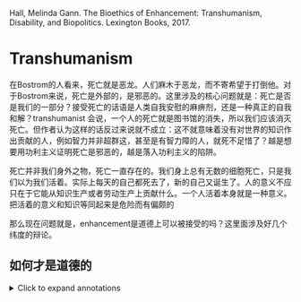 Hall, Melinda Gann. The Bioethics of Enhancement: Transhumanism, Disability, and Biopolitics. Lexington Books, 2017.

# Transhumanism

在Bostrom的人看来，死亡就是恶龙。人们麻木于恶龙，而不寄希望于打倒他。对于Bostrom来说，死亡是外部的，是邪恶的。这里涉及的核心问题就是：死亡是否是我们的一部分？接受死亡的话语是人类自我安慰的麻痹剂，还是一种真正的自我和解？transhumanist 会说，一个人的死亡就是图书馆的消失，所以我们应该消灭死亡。但作者认为这样的话反过来说就不成立：这不就意味着没有对世界的知识作出贡献的人，例如智力并非超群这，甚至是有智力障的人，就死不足惜了？越是想要用功利主义证明死亡是邪恶的，越是落入功利主义的陷阱。

死亡并非我们身外之物，死亡一直存在的。我们身上总有无数的细胞死亡，只是我们以为我们活着。实际上每天的自己都死去了，新的自己又诞生了。人的意义不应只在于它能从知识生产或者劳动生产上贡献什么。一个人活着本身就是一种意义。把活着的意义和知识等同起来是危险而有偏颇的

那么现在问题就是，enhancement是道德上可以被接受的吗？这里面涉及好几个纬度的辩论。

## 如何才是道德的




<details>
    <summary>Click to expand annotations</summary>

## Annotations  

(1/9/2024, 11:17:13 PM)

“The hero of Bostrom’s story is the one who finally hatches a plan to slay the dragon, which represents death, and succeeds. Bostrom advocates in the parable for the moral necessity of developing anti-aging technology” ([Hall, 2017, p. 1](zotero://select/library/items/8EKADAQX)) ([pdf](zotero://open-pdf/library/items/RQGII3WY?page=24&annotation=NY47AYJT)) 在Bostrom的人看来，死亡就是恶龙。人们麻木与恶龙，而不寄希望于打倒他。

~~“For Bostrom, death is not something fundamental to life or embodiment, but rather a threat which is utterly excessive and unjust.” ([Hall, 2017, p. 2](zotero://select/library/items/8EKADAQX)) ([pdf](zotero://open-pdf/library/items/RQGII3WY?page=25&annotation=GM2KI9X9)) 对于Bostrom来说，死亡是外部的，是邪恶的。这里涉及的核心问题就是：死亡是否是我们的一部分？接受死亡的话语是人类自我安慰的麻痹剂，还是一种真正的自我和解？~~

~~“From these perspectives, it appears that death is not a fixed part of life—life and death are detachable, and death is a foreign threat to life. Further, it seems, we can measure the value of human life by way of knowledge—individual human beings are valuable because they contribute knowledge to a global library.” ([Hall, 2017, p. 2](zotero://select/library/items/8EKADAQX)) ([pdf](zotero://open-pdf/library/items/RQGII3WY?page=25&annotation=2WC8VG72)) 如果把一个人的死亡比做图书馆的消失，那是不是可以说，没有对世界的知识作出贡献的人，就死不足惜呢？越是想要用功利主义证明死亡是邪恶的，越是落入功利主义的陷阱。~~

~~“Yet, death seems immanent to life—cell death occurs regularly in our bodies, and indeed we die even as we live” ([Hall, 2017, p. 2](zotero://select/library/items/8EKADAQX)) ([pdf](zotero://open-pdf/library/items/RQGII3WY?page=25&annotation=HSBIH9JB)) 然而死亡说一直存在的。我们身上总有无数的细胞死亡，只是我们以为我们活着。实际上每天的自己都死去了，新的自己又诞生了。~~

~~“the view that knowledge production is the reason human lives are valuable, or even the primary reason human lives are valuable, is at best a partial and misleading picture and, at worst, dangerous and deadly for those excluded. If one concedes that knowledge is what makes life valuable, this implies that persons whose knowledge is discounted or disqualified—people with intellectual disabilities, along with other vulnerable people around the globe—do not have lives worth living. Contesting this caricature of human life is part of the project of this book” ([Hall, 2017, p. 2](zotero://select/library/items/8EKADAQX)) ([pdf](zotero://open-pdf/library/items/RQGII3WY?page=25&annotation=I6B6IMUQ)) 人的意义不应只在于它能从知识生产或者劳动生产上贡献什么。一个人活着本身就是一种意义。把活着的意义和知识等同起来是危险而有偏颇的~~

~~“One cannot assume that enhancement is morally acceptable without, in effect, refusing to enter the debate before it begins” ([Hall, 2017, p. 3](zotero://select/library/items/8EKADAQX)) ([pdf](zotero://open-pdf/library/items/RQGII3WY?page=26&annotation=TCNU67HN))~~

“how can enhancement be morally evaluated?” ([Hall, 2017, p. 3](zotero://select/library/items/8EKADAQX)) ([pdf](zotero://open-pdf/library/items/RQGII3WY?page=26&annotation=6JBJI3DZ))

“Some philosophers use these two distinctions, between the authentic and the unauthentic and between therapy and enhancement, to maintain that only authentic or therapeutic enhancements are morally acceptable, thereby taking much of what proponents of enhancement mean when they use the word “enhancement” off the table. Others, like Harris, forego these distinctions to argue that all enhancements—globally—are not only morally acceptable but also morally obligatory” ([Hall, 2017, p. 3](zotero://select/library/items/8EKADAQX)) ([pdf](zotero://open-pdf/library/items/RQGII3WY?page=26&annotation=FVBJ4LTT)) 如果只有是否authentic，是否是therapeutic来衡量是站不住脚的，

“The moral motive for using technology to intervene in the natural lottery of life is for the sake of the goods that this will bring about . . . equality of opportunity may sometimes be one of these goods . . . saving lives or what is the same thing, postponing death, removing or preventing disability or disease or enhancing human functioning are the more obvious and usually the more pressing reasons. (2011, 147) This passage conflates “removing or preventing disability or disease” and “enhancing human functioning.” In practice, the distinction between positive and negative eugenics is just as misleading as other common divides. The commonplace view that disability is to be avoided, and to enhance means much the same thing as avoiding disability, means that a disability analysis of enhancement issues is necessary” ([Hall, 2017, p. 4](zotero://select/library/items/8EKADAQX)) ([pdf](zotero://open-pdf/library/items/RQGII3WY?page=27&annotation=X69K7CTT)) 把提高和优生等同，等于把disability直接等同于需要被消灭的东西

“If we focus on enhancement’s goals, rather than slippery distinctions, we can critically assess enhancement and avoid begging the moral question of enhancement (i.e. assuming that enhancement is good, full stop). The burden in the debate is thus shifted back to proponents of enhancement, who—as we shall discover—weave fantasies of health, ability, and the good life that are troublesome and exclusionary” ([Hall, 2017, p. 4](zotero://select/library/items/8EKADAQX)) ([pdf](zotero://open-pdf/library/items/RQGII3WY?page=27&annotation=NB7AL522)) 我们也需要从动机上去观察这种叙事——到底是谁在铸造关于健康、能力和更好的生活的神话

“it is worth noting that some more moderate philosophers play it too safe with regard to enhancement. They make proposals with which no one would disagree, such as being sure any proposed enhancement is accessible and effective and that harm to individuals is to be avoided at all costs. These qualifications do not get us any clearer on the special issues presented by the ethical question of enhancement—indeed, they sound like prescriptions for action for any public policy development, and they are subject to the same roadblocks” ([Hall, 2017, p. 5](zotero://select/library/items/8EKADAQX)) ([pdf](zotero://open-pdf/library/items/RQGII3WY?page=28&annotation=IFQTAH5G)) 只是说这些设施是免费的，fully accessible的，并不会变成一个免死金牌。它只是逃避了关于enhancement很本质的问题，而且是一个过于理想化的想象。

“Bioethicists discuss everything from the body-contouring effects of liposuction to scientific research aimed at discovering ways to counteract the aging process in cells. But, emerging technologies, including genetic screening and editing procedures such as CRISPR, capture center stage.2 Nootropic drugs (cognitive enhancers like modafinil), also receive high levels of attention (Battleday and Brem 2015). So, what is uniquely at stake in contemporary discussions is the acceptability of heritable medical interventions, with special attention to the mind” ([Hall, 2017, p. 5](zotero://select/library/items/8EKADAQX)) ([pdf](zotero://open-pdf/library/items/RQGII3WY?page=28&annotation=BRZETM9R)) 现代医学的很多技术都是用来对抗细胞和身体的老化和dysfunction的，但是最核心的辩论是在那些可以被遗传的改造上，例如CRISPR技术。

“those who are pro-enhancement. This group is typically referred to as “bio-libertarian” and overlaps significantly with thinkers who consider themselves transhumanists, or at least fellow travelers. Bio-conservatives and bio-libertarians are treated, by those both inside and outside of the debate, as if they were in deep disagreement” ([Hall, 2017, p. 5](zotero://select/library/items/8EKADAQX)) ([pdf](zotero://open-pdf/library/items/RQGII3WY?page=28&annotation=6LRV6JNC))

“Ramsey worried that we sought to produce a man-God hybrid by genetic means who would destroy “the sanctity of the individual” (146).” ([Hall, 2017, p. 6](zotero://select/library/items/8EKADAQX)) ([pdf](zotero://open-pdf/library/items/RQGII3WY?page=29&annotation=QB8YYNDZ)) 保守派的重要思想来源于一些神学的部分——我们是否会造出一个新的神出来

“thinkers like Jürgen Habermas and Michael Sandel enjoin us to protect the boundaries of human nature, along with human dignity, from interference and temptation. Tied to this are Sandel’s appeals, which echo Kass’s work, to human wisdom and appropriate humility. Resonating among bio-conservatives is a commonplace claim originally made by Ramsey: “Men ought not to play God before they learn to be men, and after they have learned to be men they will not play God” (1970, 137” ([Hall, 2017, p. 6](zotero://select/library/items/8EKADAQX)) ([pdf](zotero://open-pdf/library/items/RQGII3WY?page=29&annotation=MAYJ8FGR))

“The “playing God” objection is curious because it assumes that technology can give us such total control that we might as well call ourselves God. This is chimerical. But, more curious still is the fact that transhumanists also embrace a portrait of technology that implies God-like control, a move which mystifies and elevates technology (Bostrom 2003)” ([Hall, 2017, p. 6](zotero://select/library/items/8EKADAQX)) ([pdf](zotero://open-pdf/library/items/RQGII3WY?page=29&annotation=T7AHYZXZ)) 保守派和激进派都同意这种“科技造神”的想象

“Outsized belief in the power of technology over human life, as if it were a foreign invader, is shared by proponents and opponents of enhancement technologies alike” ([Hall, 2017, p. 6](zotero://select/library/items/8EKADAQX)) ([pdf](zotero://open-pdf/library/items/RQGII3WY?page=29&annotation=SFPVWAB6))

“Beyond the mystification and elevation of technology to a God-like role, otherwise-opposed bioethicists agree on the importance of authenticity, the uniqueness of human beings, and the importance of equal opportunity. This overlap is significant.3” ([Hall, 2017, p. 6](zotero://select/library/items/8EKADAQX)) ([pdf](zotero://open-pdf/library/items/RQGII3WY?page=29&annotation=2GVBGL9V)) 实际上保守派和激进派都会强调平等和人类的独特性，但是他们一个是靠拒绝改造实现，一个是靠人人都改造来实现。

“First, authenticity;” ([Hall, 2017, p. 6](zotero://select/library/items/8EKADAQX)) ([pdf](zotero://open-pdf/library/items/RQGII3WY?page=29&annotation=R4TJYRCG))

“Thinking back to Bostrom’s parable, consider that he poses death as an obstacle to loving human relationships. Death is an interruption which dissolves communities—so enhancement strategies which subvert death can enhance human communities and our authentic selves in turn” ([Hall, 2017, p. 7](zotero://select/library/items/8EKADAQX)) ([pdf](zotero://open-pdf/library/items/RQGII3WY?page=30&annotation=TX7MNBEW))

“Second, both sides of the debate claim that the human being is uniquely placed among the things in the natural world.” ([Hall, 2017, p. 7](zotero://select/library/items/8EKADAQX)) ([pdf](zotero://open-pdf/library/items/RQGII3WY?page=30&annotation=YMZQQ5LG))

“Yet Bostrom and transhumanist Anders Sandberg argue that paying attention to human wisdom (as the bio-conservative desires) requires taking enhancement seriously because humans are uniquely situated to draw lessons from history and evolution (Bostrom 2004; Bostrom and Sandberg 2011).” ([Hall, 2017, p. 7](zotero://select/library/items/8EKADAQX)) ([pdf](zotero://open-pdf/library/items/RQGII3WY?page=30&annotation=C8TDA6DG))

“Another touchstone in this debate is equality of opportunity, which is called upon to both justify and object to interventionist medical and technological enhancement strategies.” ([Hall, 2017, p. 7](zotero://select/library/items/8EKADAQX)) ([pdf](zotero://open-pdf/library/items/RQGII3WY?page=30&annotation=8MPK3BNP))

“They claim that the arena of justice is, in effect, a phenomenon of slow “colonization” of circumstances once left to chance (82–84). On this view, intervention is only ethically justified when we have control over (have colonized) circumstances, but that realm grows along with new technologies and scientific understanding. This is a technological imperative. That is, as technology becomes available that can be used to intervene upon the human body, one should use it. Buchanan et al. justify this imperative via the concept of equal opportunity” ([Hall, 2017, p. 7](zotero://select/library/items/8EKADAQX)) ([pdf](zotero://open-pdf/library/items/RQGII3WY?page=30&annotation=RYW4VIGZ))

“Peter Singer invokes equal opportunity to discuss possible negative effects of enhancement, specifically genetic interventions. He claims that genetic intervention would work against equal opportunity unless it is regulated (2011). This is because of its potential, in a global marketplace, to be used only by already-advantaged persons with ready access to wealth” ([Hall, 2017, p. 8](zotero://select/library/items/8EKADAQX)) ([pdf](zotero://open-pdf/library/items/RQGII3WY?page=31&annotation=AD7VKN84)) 一开始有钱的人自然是更容易获得这些access，就像万神殿里最开始能获得上传的都是富家子弟。

“some have argued that cloning is an affront to human dignity, because it inhibits a kind of right to be an individual. But, arguments of this kind elevate the importance of replicated DNA material to the level of identity.” ([Hall, 2017, p. 8](zotero://select/library/items/8EKADAQX)) ([pdf](zotero://open-pdf/library/items/RQGII3WY?page=31&annotation=F3CUXTDL)) DNA不等同于一个人的identity，但这个事情在Caspian 和Stephen的关系中就很有意思。Caspian虽然是Stephen的克隆，但是他的人生却和Stephen大相径庭。

“argue that cloning is a technological innovation of key importance for future change engages the body as a site of political problemsolving” ([Hall, 2017, p. 8](zotero://select/library/items/8EKADAQX)) ([pdf](zotero://open-pdf/library/items/RQGII3WY?page=31&annotation=UN3V94CK)) 把所有问题的希望寄托在克隆身上，似乎也是把身体看作一个可以轻松解决政治问题解决的场域。

“advocates of the use of cloning technology strictly separate reproduction via cloning from typical reproduction, which also signals a kind of misunderstanding—reproduction, as Derrida contends, is always a matter of repetition, and cloning will always involve novel elements (146–148).” ([Hall, 2017, p. 8](zotero://select/library/items/8EKADAQX)) ([pdf](zotero://open-pdf/library/items/RQGII3WY?page=31&annotation=HNPKZRBX)) 生育包含复制，而克隆也往往包含新生。

([Hall, 2017, p. 9](zotero://select/library/items/8EKADAQX)) 在克隆的讨论中基因决定论是兵家必争之地，也是很多对于克隆的反对者会提出的质疑。主要的分论点是以下几点：  
1\. 基因改造会限制人类的自由  
2\. 孩子不再是礼物而是产品  
3\. 才能和天赋不再是他本人应得的  
4\. 克隆人的独特性是被侵犯的  
然而上面的每一条都是对基因作用的夸大。

“This is because making public policy recommendations that would dedicate a vast sum of funds to create genetic enhancement technologies and make them available to the public at least approaches what Mianna Lotz refers to as “geneticism”—the privileging of genetic causes over other factors—if not a stronger variety of genetic determinism” ([Hall, 2017, p. 9](zotero://select/library/items/8EKADAQX)) ([pdf](zotero://open-pdf/library/items/RQGII3WY?page=32&annotation=8L8XQP2M)) 向政府提议把经费花在基因技术上，不管是多mild的建议，也是一种对基因决定论的支持。毕竟有这钱，为啥不花在基础建设上面？

“Genetic determinism has two inflections. The first reads as follows: if a trait is identified as genetically or biologically determined, it is unchangeable (or opportunities to alleviate it are significantly limited), and responsibility for the issue falls to the individual rather than political or social institutions (Haslam 2011, 819; Lewontin 1992, 23, 36–37; Nelkin and Lindee 1995, 16, 18, 93). Consider the case of allergies or genetic predispositions to certain sensitivities that would rule out a person working in certain environments. Rather than ensuring safe working conditions in a workplace, the employer has recourse to require a person to disclose any sensitivities and then can declare the worker not fit for the workplace (as opposed to the workplace being unfit for workers) (Nelkin and Lindee 1995, 161).” ([Hall, 2017, p. 9](zotero://select/library/items/8EKADAQX)) ([pdf](zotero://open-pdf/library/items/RQGII3WY?page=32&annotation=3RKHRZYB)) 基因决定论会首先认为基因是固化的，并在这个基础上认为个人的特质无法符合社会工厂的规范也是个人的原因，而非工作环境应该提供的合理便利。

“The second inflection suggests that if a trait is genetically determined it is changeable, but only through technology or genetic interventions (Nelkin and Lindee 1995, 101). In a genetic reduction, a genetic problem requires a genetic or technological—rather than a social or political—solution.” ([Hall, 2017, p. 9](zotero://select/library/items/8EKADAQX)) ([pdf](zotero://open-pdf/library/items/RQGII3WY?page=32&annotation=GTD5NDY4)) 基因决定论如果认为基因可以被后天改变，那么改变的手段也往往不是社会或者人为的认知，而是得通过科技手段。

“Transhumanists who work in the genetic mode render the body, taken as a bundle of genes, the primary site of human (and therefore, social and political) improvement while at the same time taking for granted that technological interventions on the body, especially genetic interventions, have the power to “enhance” (as Singer does, above). This disregards political and social responsibility for quality of life.” ([Hall, 2017, p. 10](zotero://select/library/items/8EKADAQX)) ([pdf](zotero://open-pdf/library/items/RQGII3WY?page=33&annotation=2XNEFXD5)) 过分依赖于科技来enhance人类，忽略了政治和社会对于提高人类生活质量的责任。  
毕竟科技的口号永远是： make the world a better place. 科技的这种中立属性以及它立竿见影的便利程度，可以让人忘却它背后的成本和代价。它干净的外壳和机械的构成背后的权力结构和劳工关系是可以被忽略的。

“diametrically opposed positions in bioethical debates over enhancement actually share fundamental presuppositions.” ([Hall, 2017, p. 10](zotero://select/library/items/8EKADAQX)) ([pdf](zotero://open-pdf/library/items/RQGII3WY?page=33&annotation=AMMZZPGH)) 保守派和激进派虽然看上去水火不容，但是实际上他们共享很多本质的前提，例如基因决定论、例如科技造神论等。大家忙于争吵这些前提下的延伸，却没有人质疑这些大前提是否是伪命题。

“Take the pressure to be tall and deliberation regarding the use and distribution of the human growth hormone to the end of tallness (see Daniel Brock and Eric Juengst in Parens 1998; Buchanan et al. 2000, 115–119). The example is usually posed as a problem among young boys. Use of this example to discuss possible enhancements obfuscates and trivializes the bodily stigma and pressure to conform felt by those whose bodies have been raced, sexed, and disabled.” ([Hall, 2017, p. 10](zotero://select/library/items/8EKADAQX)) ([pdf](zotero://open-pdf/library/items/RQGII3WY?page=33&annotation=NTMMJ4WN)) 不能简单地把身高和残障的问题做一个类比，因为这是在把残障和种族的体验trivialized成身高这样的面子问题。残障人和种族是在面对很现实的生存问题和系统性经济压迫。

“the motive to enhance is often characterized by many male bioethicists as an issue of competition, which is already obvious from worries over fair play” ([Hall, 2017, p. 10](zotero://select/library/items/8EKADAQX)) ([pdf](zotero://open-pdf/library/items/RQGII3WY?page=33&annotation=S94NXN6Y)) enhancement的问题也不仅仅是关于竞争的问题。

“What future do transhumanists hope to bring about through enhancement technologies?” ([Hall, 2017, p. 10](zotero://select/library/items/8EKADAQX)) ([pdf](zotero://open-pdf/library/items/RQGII3WY?page=33&annotation=PDGCUBLI))

“Instead of turning away from technology or indulging in “technophobia,” (the mistake of bio-luddites) transhumanists believe that new technologies in the fields of genetics, robotics, information, and nanotechnology—should be welcomed as potentially improving human life, although they are risky (ibid., see also Garreau 2005, 115; Rubin 2008, 137).” ([Hall, 2017, p. 11](zotero://select/library/items/8EKADAQX)) ([pdf](zotero://open-pdf/library/items/RQGII3WY?page=34&annotation=2JBDJT98)) 这是transhumanist的理念——拥抱技术作为一种可以重新定义和设计人类的工具。

“Transhumanist promote the investment of time and research into technology to improve cognition, anti-aging techniques, reproductive technology, and life suspension techniques such as cryogenics—all of which are cited by the Declaration—in order to understand both their risks and possibilities. Ultimately, what individuals stand to gain, according to transhumanists, is the “use of technology to extend their mental and physical (including reproductive) capacities and to improve their control over their own lives” (Bostrom 2005b, Appendix). In sum, the Declaration claims that transhumanists “seek personal growth beyond our current biological limitations”” ([Hall, 2017, p. 11](zotero://select/library/items/8EKADAQX)) ([pdf](zotero://open-pdf/library/items/RQGII3WY?page=34&annotation=E8E6SJXV)) Transhumanist的定义——他们都做些什么。

“Bostrom argues that science should be used to “achieve mastery over nature in order to improve the living conditions of human beings” (ibid., see also Rubin 2008, 137). In short, “rational humanism” is where transhumanism locates its heritage, adding only that the human is among those objects of nature to be conquered” ([Hall, 2017, p. 11](zotero://select/library/items/8EKADAQX)) ([pdf](zotero://open-pdf/library/items/RQGII3WY?page=34&annotation=PQRBPQIS)) Bostrom是transhumanism的代表人物，他有一种要征服自然的态度。

“the reshaping of the human being would be directed toward improvement in terms of capabilities,” ([Hall, 2017, p. 11](zotero://select/library/items/8EKADAQX)) ([pdf](zotero://open-pdf/library/items/RQGII3WY?page=34&annotation=Q7NQ6QFF)) transhumanism会着眼于最大化“可能性”和“能力范围”。capability不只是ability，还是capable，也就是你有资格可以做这个事情。

“Transhumanism’s hoped-for, reshaped human being is often referred to as the posthuman.” ([Hall, 2017, p. 11](zotero://select/library/items/8EKADAQX)) ([pdf](zotero://open-pdf/library/items/RQGII3WY?page=34&annotation=W9BG2TVQ)) 原来transhumanism的终极对象就是posthuman！我醉了！突然觉得后人类很有问题啊怎么那么多艺术家在搞后人类捏！美其名曰去人类中心主义，但transhumanism难道不是最人类中心的事情吗？

“Posthumans could be completely synthetic artificial intelligences, or they could be enhanced uploads . . . or they could be the result of making many smaller but cumulatively profound augmentations to a biological human” ([Hall, 2017, p. 11](zotero://select/library/items/8EKADAQX)) ([pdf](zotero://open-pdf/library/items/RQGII3WY?page=34&annotation=9DJ3W8S6)) 天呐，所以万神殿处理的其实就是后人类的事情。所有的UI都是后人类，AI也可以是后人类，CI也是后人类。

“To be posthuman, according to transhumanists, is to inhabit a state generally considered not only a departure from what are commonly considered human qualities but also radically better than, or transcendent of, humanity as we know it” ([Hall, 2017, p. 11](zotero://select/library/items/8EKADAQX)) ([pdf](zotero://open-pdf/library/items/RQGII3WY?page=34&annotation=6UF74LZG)) 成为后人类，基本上可以说是摒弃人类的身体。

“One may thus argue, along with Donna Haraway, that we are already posthuman. But, here I am concerned with investigating the transhumanist promotion of a specific, hoped-for, future posthuman, believed by transhumanists to be so increased in capacities that it would be difficult to assign the word “human” to this being.” ([Hall, 2017, p. 12](zotero://select/library/items/8EKADAQX)) ([pdf](zotero://open-pdf/library/items/RQGII3WY?page=35&annotation=I5JC9Y6L)) 并不是后人类就是绝对的需要地址的，而是一种统一化的想象是贫瘠而危险的。

“There are a variety of senses of posthumanism. Transhumanism’s sense of the posthuman is not the only contemporary meaning of the term, and distinguishing among various meanings of posthumanism will help illuminate transhumanism’s usage.” ([Hall, 2017, p. 12](zotero://select/library/items/8EKADAQX)) ([pdf](zotero://open-pdf/library/items/RQGII3WY?page=35&annotation=DJQQUZG7)) 哦，所以其实后人类不等同于transhuman，但是transhuman是后人类的一种。

“Transhumanism’s posthuman is not equivalent, for instance, to the concept of posthuman used in critical animal studies to challenge philosophical investments in or the moral relevance of traditional species boundaries.” ([Hall, 2017, p. 12](zotero://select/library/items/8EKADAQX)) ([pdf](zotero://open-pdf/library/items/RQGII3WY?page=35&annotation=RRBE8F37))

“Wolfe draws this line precisely because he recognizes the humanism that Bostrom identifies as the “roots” of transhumanism, a sense of “posthumanism [that] derives directly from ideals of human perfectibility, rationality, and agency” (Wolfe 2009, xiii). Wolfe uses his own posthumanist critique to target these ideals, and to show that the positive “aspirations” of humanism are “undercut by the philosophical and ethical frameworks used to conceptualise them” (xvi). Among these aspirations are better treatment of nonhuman animals and persons with disabilities that the confining “normative subjectivity” of humanism prevents (xvi–xvii). Wolfe compares posthumanism to transhumanism in this way: “posthumanism in my sense isn’t posthuman at all—in the sense of being ‘after’ our embodiment has been transcended—but is only posthumanist, in the sense that it opposes the fantasies of disembodiment and autonomy, inherited from humanism itself . . .” (xv). In contrast, Bostrom’s vision of the posthuman is a realization of the fantasies of disembodiment and autonomy and so supports, rather than questions, normative subjectivity.” ([Hall, 2017, p. 12](zotero://select/library/items/8EKADAQX)) ([pdf](zotero://open-pdf/library/items/RQGII3WY?page=35&annotation=X3PC97I4)) 对于Wolfe来说，后人类并不是关于摒弃肉身。他更相信“后人文”主义，也就是摒弃人类中心的视点。这样看来，transhumanism和posthuman其实是大相径庭的。一个是对于人类中文和去具身的高度实现，并且reinforce某种主流话语；另一个则是拥抱不同的生物和种族，拥抱多样性和去中心的叙事。

“the soul is the “prison of the body” (Foucault 1979, 30).” ([Hall, 2017, p. 13](zotero://select/library/items/8EKADAQX)) ([pdf](zotero://open-pdf/library/items/RQGII3WY?page=36&annotation=5WYGTVNU))

“Foucault theorized that evolving concepts of the human structure acceptance and rejection of particular bodies, and contribute to suspect normalization practices. Meanwhile, transhumanist thinking serves to further buttress notions of abnormality that are in turn used to exclude certain bodies from political and social privileges” ([Hall, 2017, p. 13](zotero://select/library/items/8EKADAQX)) ([pdf](zotero://open-pdf/library/items/RQGII3WY?page=36&annotation=VVYB4TJN)) transhumanism与福科背道而驰

“transhumanism is not identical with the ironic cyborg utopia first imagined by Donna Haraway in 1985” ([Hall, 2017, p. 13](zotero://select/library/items/8EKADAQX)) ([pdf](zotero://open-pdf/library/items/RQGII3WY?page=36&annotation=VSH8Z5D6))

“Wolfe identifies Haraway’s legacy as the “cyborg” strand of posthumanism and claims that although transhumanism takes cues from her work, it does not much resemble the spirit of Haraway’s attempted intervention (2009, xiii). Transhumanism looks forward to a time when posthumans arrive, but Haraway’s work argues that distinctions which uphold the figure of the human as autonomous, whole, and rational are already broken down and inapplicable.4” ([Hall, 2017, p. 13](zotero://select/library/items/8EKADAQX)) ([pdf](zotero://open-pdf/library/items/RQGII3WY?page=36&annotation=4W7D5X7G)) donna haraway想象的后人类和transhumanism想象的后人类不一样，trans humanist, imagine post human as a God to come, like Stephen Holstrom, yet Harraway believes that this kind of distinction between Posthuman and human has already been dissolved.

“He lays out the case for posthumanism in the transhumanist sense of having “vastly greater capacities than present human beings have,” and marks nature as a work-in-progress (619). He denies that transhumanism entails technological optimism; he takes risk seriously and knows that technology can be misused. Bostrom has referred to this kind of optimism as the “Panglossian view,” which he uses to refer to the mistaken idea that progress will reliably continue apace as it has in the past (2004” ([Hall, 2017, p. 13](zotero://select/library/items/8EKADAQX)) ([pdf](zotero://open-pdf/library/items/RQGII3WY?page=36&annotation=IQF9T439)) Although Bol Strom believes that post human is going to be much more powerful than us, he does not acknowledge the trans humanism is technological optimism.

“He desires the ability to protect ourselves from disease, shape our bodies freely, and the freedom offered by copying a version of our brain in silicon (621).6” ([Hall, 2017, p. 14](zotero://select/library/items/8EKADAQX)) ([pdf](zotero://open-pdf/library/items/RQGII3WY?page=37&annotation=7DZCUEZP))

“With regard to mood and energy, he cites the widely held view that “we often fail to feel as happy as we like” (ibid.). The fact that we do not always feel the best possible sensations, or feel as happy as we are in our best moments, is a problem for Bostrom on par with existential risk and death. Unfortunately, most of us are not good at recognizing these issues as problems (2005d). Finally, he claims that we have limited willpower to break habits (2009, 622).” ([Hall, 2017, p. 14](zotero://select/library/items/8EKADAQX)) ([pdf](zotero://open-pdf/library/items/RQGII3WY?page=37&annotation=9NHU38G3))

“For him, we can begin to value posthuman existence even from a limited capacity to understand it and on the basis of currently held values (ibid.). This implies that we need not choose the posthuman over human life, but some of our ideals are currently not accessible to us. Therefore, transhumanism, in its pursuit of the posthuman, would allow us to “explore hitherto inaccessible realms of value” (623)” ([Hall, 2017, p. 15](zotero://select/library/items/8EKADAQX)) ([pdf](zotero://open-pdf/library/items/RQGII3WY?page=38&annotation=6JTFAI8Z)) 后人类代表一种未知的mw hc

“in order to engage technological means to explore the posthuman realm, he sets out several objectives for policy that he sees as “basic conditions” for transhumanist goals (ibid.). These include, as a non-negotiable requirement, global security, including the avoidance of existential risk.” ([Hall, 2017, p. 15](zotero://select/library/items/8EKADAQX)) ([pdf](zotero://open-pdf/library/items/RQGII3WY?page=38&annotation=TWMSKMKI))

“he believes it would be “sub-optimal” if wide access to exploration of the posthuman were not possible.” ([Hall, 2017, p. 15](zotero://select/library/items/8EKADAQX)) ([pdf](zotero://open-pdf/library/items/RQGII3WY?page=38&annotation=ICA4YDIM)) 这措辞真是笑死我了sub-optimal!

“For him, limitations to bodily modification based on another person’s disgust “would not normally be a legitimate ground for coercive interference,” and “centrally planned efforts” for making better people are wrong (2009, 624). We should promote democracy the world over in order to aid in responsible decision-making with regard to technology. We cannot rely on “our old habits and beliefs” to make “wise choices” and should further take advantage of the insights of artificial intelligence as it surpasses human intelligence (ibid.). Additionally, transhumanists value the well-being of all sentient life, which deserves our consideration as we pursue posthumanism (a concern that becomes all the more urgent, Bostrom implies, if we are successful). Finally, Bostrom emphasizes that we must save lives, as that is of primary moral value; this includes working against involuntary death and aging. For him, as we learned at the outset of this chapter, antiaging medicine is of primary importance and cryonic suspension should be made available (ibid.)” ([Hall, 2017, p. 15](zotero://select/library/items/8EKADAQX)) ([pdf](zotero://open-pdf/library/items/RQGII3WY?page=38&annotation=AJLAN24B)) 很有趣。Bostrom就像一个满口仁义道德的大反派。虽然他们做的事情无疑会将世界推入一更更加卷的漩涡，但是他仍然会高喊民主自由的口号，倡导不要依赖旧有的习惯。but the old habit he is talking about is probably

“ultimately, Bostrom does not believe that these bad outcomes will come about as a result of the transhumanist pursuit of posthumanity: such dystopian scenarios are speculations. There is no firm ground for believing that the alleged consequences would actually happen. What relevant evidence we have, for instance regarding the treatment of children who have been conceived through the use of in vitro fertilization or embryo screening, suggests that the pessimistic prognosis is alarmist. Parents will in fact love and respect their children even when artificial means and conscious choice play a part in procreation. (2012, 108–109)” ([Hall, 2017, p. 16](zotero://select/library/items/8EKADAQX)) ([pdf](zotero://open-pdf/library/items/RQGII3WY?page=39&annotation=83MZDVZY)) 感觉这个老哥对人性有一种异常的乐观……真的不怪保守派有点alarmist，因为人真的什么都可以赶出来的啊！

“He further claims that it is possible that parents will find it easier to love children who are happy and healthy, and people with disabilities will be better off. For him, good consequences and bad are both possible, but the “potential gains are enormous . . . healthier, wittier, happier people may be able to reach new levels culturally”” ([Hall, 2017, p. 16](zotero://select/library/items/8EKADAQX)) ([pdf](zotero://open-pdf/library/items/RQGII3WY?page=39&annotation=SLVLFMZG)) 虽然这个老哥嘴上说得好听，但是实际上他还是想着人种清洗那一套！只要健全健康就会快乐，残障人可以顺便收益。实际上他还是有一套内在的“什么样的人生是更加值得过的”。

“He acknowledges, however, that the libertarian approach has drawbacks; specifically, children have important interests that must be considered. But, current measures to protect children can be extended to deal with genetic enhancement technologies and other emerging technologies. He focuses again on risk and opportunities, arguing that “we ought to outlaw genetic modifications that are intended to damage the child or limit its opportunities in life, or that are judged to be too risky” (ibid.)” ([Hall, 2017, p. 16](zotero://select/library/items/8EKADAQX)) ([pdf](zotero://open-pdf/library/items/RQGII3WY?page=39&annotation=MNIMUWLX)) 如果说他认为会限制孩子成长的modification就是糟糕的话，那他一定会觉得想要聋人小孩的父母是不可饶恕的。

“Bostrom does not want to encourage positional advantage enhancements (like height).7 Encouraged enhancements should have both significant intrinsic benefits and positive social externalities (like health) (111). Most cases are mixed, like memory and intellect, and in these cases we should weigh the externalities. If the positive externalities are high, we should encourage and subsidize this type of enhancement (depending on the political climate” ([Hall, 2017, p. 16](zotero://select/library/items/8EKADAQX)) ([pdf](zotero://open-pdf/library/items/RQGII3WY?page=39&annotation=V6AU83ZF)) 老哥的愿景很理想，但是事实上人类的欲望就是会不断滑坡的吧。人会希望更多更好，要更强的记忆里，更聪明，更高更快更强……基础总是在一步步拔高的，看看中国的教育就可以看得出来了，以前的孩子多好养活啊。

“Bostrom is thinking of cases in which inequalities are based on merit, have social benefit, or are the result of foolish decision-making (112). Bad inequality can meanwhile be counteracted with social policies like subsidies or free services; we might also consider mandating net-positive genetic enhancements that would counteract the inequality that arises from free choice (113). But, this may not be necessary; it is very possible that instead of increasing inequality, “the lot of the genetically worst-off is radically improved”” ([Hall, 2017, p. 17](zotero://select/library/items/8EKADAQX)) ([pdf](zotero://open-pdf/library/items/RQGII3WY?page=40&annotation=Y8F9FI95)) what's genetically worst-off? disability吗

“Overall, Bostrom believes a future of increased happiness is possible if only we were to invest in enhancement technologies—not only a future of new pleasure, but also an increasingly moral and politically just future (Bostrom 2008).” ([Hall, 2017, p. 17](zotero://select/library/items/8EKADAQX)) ([pdf](zotero://open-pdf/library/items/RQGII3WY?page=40&annotation=5TI64VIC))

“It seems that for transhumanists, only two reactions to technology—that is, passivity and activity—are possible. They trade in one false dilemma, that between techno-optimism and techno-pessimism, for another” ([Hall, 2017, p. 18](zotero://select/library/items/8EKADAQX)) ([pdf](zotero://open-pdf/library/items/RQGII3WY?page=41&annotation=RRI2G4H9))

“Passivity represents ignoring possible control over one’s future. From this perspective, it seems that being subject to chance is anti-human (insofar as to be human is to engage proactively with change), anti-happiness, and anti-progressive.” ([Hall, 2017, p. 18](zotero://select/library/items/8EKADAQX)) ([pdf](zotero://open-pdf/library/items/RQGII3WY?page=41&annotation=WS25CJ2D))

“characterizing worries about radical enhancement as a refusal to alleviate suffering closes off conversation prematurely; there are, as we shall see, good reasons to worry about enhancement strategies that do not involve the rejection of emerging technologies as such and have little to do with charges of bioconservatism.” ([Hall, 2017, p. 18](zotero://select/library/items/8EKADAQX)) ([pdf](zotero://open-pdf/library/items/RQGII3WY?page=41&annotation=K8KGV5YI)) 担心科技不代表就要放弃科技。这不是一个用与不用的问题，而是一个态度问题和侧重点问题。是一个叙事的问题——毕竟bio conservative和bio activist实际上是就同一个故事的前提讲出了不同的故事。

“those marked as disabled are subject to systematic exclusions on the basis of that marking, not on the basis of fundamental features of their biology that can be overcome via technology” ([Hall, 2017, p. 29](zotero://select/library/items/8EKADAQX)) ([pdf](zotero://open-pdf/library/items/RQGII3WY?page=52&annotation=AUZGJGDW))

“While disability communities are sometimes treated as political minorities, like other groups that have sought civil rights and equal treatment, it is important to avoid the ways that a pervasive “minority model” might contribute to the marginalization of persons with disabilities and positions them as a competing group that participates in policing the border between disability and ability” ([Hall, 2017, p. 29](zotero://select/library/items/8EKADAQX)) ([pdf](zotero://open-pdf/library/items/RQGII3WY?page=52&annotation=T35E5SCV)) 虽然残障人是也是一个政治群体，但是不能把它们和所有的少数群体政治混为一谈

“Power, then, is not a simple matter of a dyadic relationship between two persons, A and B, in which A is powerful and B, because she is influenced by A, experiences domination. For Foucault, power is a matter of networks of subjects and objects, is non-agential, and has both “negative” (what one might call constraining) and “positive” effects (what one might call self-expression). We build and engage our subjectivity in and through power. Specifically, as I have argued, bioethics discourse is embedded in a power regime that Foucault refers to as biopolitical” ([Hall, 2017, p. 30](zotero://select/library/items/8EKADAQX)) ([pdf](zotero://open-pdf/library/items/RQGII3WY?page=53&annotation=QWVPVVL8)) 权力不只是一个人比另一个人强——它是一张网。权力对每个人都有限制，也有提供自我表达的空间。作者的论述和福柯的权力意志很有关系。

“If we follow Foucault’s shift to discourses and institutions, we can begin to understand how people are regulated, disciplined, and produced by social forces” ([Hall, 2017, p. 30](zotero://select/library/items/8EKADAQX)) ([pdf](zotero://open-pdf/library/items/RQGII3WY?page=53&annotation=H3DXM766)) 沿着福科的关于话语和机构的讨论，我们就能发现人的身份是如何被一点一点塑造出来的

“Public executions are an early political technology, now superseded. In contrast, through surveillance—a key ingredient of biopower—everyone is given a place. All subjects are conditioned as either normal or abnormal, and slotted into various fractured spaces, including hospitals, prisons, nursing homes, and in exile.” ([Hall, 2017, p. 31](zotero://select/library/items/8EKADAQX)) ([pdf](zotero://open-pdf/library/items/RQGII3WY?page=54&annotation=38F9U5EH))

“modern systems of control combine the strategy of containing the plague with the strategy of excluding the leper” ([Hall, 2017, p. 31](zotero://select/library/items/8EKADAQX)) ([pdf](zotero://open-pdf/library/items/RQGII3WY?page=54&annotation=2NJPIMCC)) 疫情就是一场混乱和区隔的终极使用。首先人为地延长混乱，其次使用隔离区分出你我。

“Psychiatric experts are asked to be witnesses with regard to the criminal’s tendencies, providing a criminal prehistory in which characteristics are naturalized and made punishable: “After all, if he has stolen, it is basically because he is a thief” (2003a, 16).1 In this way, the abnormal subject takes root.” ([Hall, 2017, p. 31](zotero://select/library/items/8EKADAQX)) ([pdf](zotero://open-pdf/library/items/RQGII3WY?page=54&annotation=87WYGMUV)) 精神病专家在法庭里的职责感觉有点竖靶子射击的感觉。为了能够定罪找出ta人格里可以被定罪的事情。

“Disability is historically, materially, and discursively connected to the idea of abnormality, and the idea of the disabled subject—which individual persons engage and reject, build upon and critique—is produced, not born.” ([Hall, 2017, p. 31](zotero://select/library/items/8EKADAQX)) ([pdf](zotero://open-pdf/library/items/RQGII3WY?page=54&annotation=272ADD4E))

“Davis argues that harm results when disabilities are genetically chosen by parents; specifically, a future harm of narrowed possibilities, a closing-off of the so-called right to an open future (2010, 59–60; 1997, 14). But, she also seems to peg harm as an endemic element of her definition of disability, especially when she talks about her primary case study: deafness. For instance, as a response to the Deaf community’s self-identification as a cultural minority, Davis writes: “On the other side of the argument is the evidence that deafness is a very serious disability. Deaf people have incomes thirty to forty percent below the national average. The state of education for the deaf is unacceptable by anyone’s standards; the typical deaf student graduates from high school unable to read a newspaper” (1997, 12–13). But, how are these statistics evidence of disability?” ([Hall, 2017, p. 32](zotero://select/library/items/8EKADAQX)) ([pdf](zotero://open-pdf/library/items/RQGII3WY?page=55&annotation=UZEP6Z5T)) Dena Davis认为选择让孩子出生为残疾是不道德的，因为残疾就是残疾，残疾人穷、受教育程度不高。然而，这不是某种因果倒置吗？就是首先因为残障被歧视，被歧视到要从出生开始就被抹杀，所以才有着一系列的问题啊。用这一系列的现象反过来谴责受害者，这并不是一个合理的解释。

“the low-income status or imprisonment rates of racial and ethnic minorities—these numbers are evidence of prejudice, not direct results of features such as the color of one’s skin, one’s lineage, or one’s birthplace.” ([Hall, 2017, p. 32](zotero://select/library/items/8EKADAQX)) ([pdf](zotero://open-pdf/library/items/RQGII3WY?page=55&annotation=4VGHDIRR)) 虽然很多低收入群体入狱程度很高，但这只是偏见的佐证，不能证明低收入“代表”这些特质。

“Davis is opposing “cultural minority” with “disability”—she assumes that the two concepts cannot overlap, without interrogating them.” ([Hall, 2017, p. 32](zotero://select/library/items/8EKADAQX)) ([pdf](zotero://open-pdf/library/items/RQGII3WY?page=55&annotation=AXCNE2IF))

““Ethically, we would certainly include destroying someone’s hearing as being a ‘harm’; legally, one would undoubtedly receive compensation if one were rendered deaf due to someone else’s negligence. Many deaf people, however, have recently been arguing that deafness is not a disability at all, but a linguistic and cultural identity” (2010, 65, emphasis mine, cf. Lane 2010). So, if deafness is not a disability for the Deaf community, Davis seems to be saying, they would not consider it harmfultherefore, disability and harm are employed here as one and the same thing.” ([Hall, 2017, p. 32](zotero://select/library/items/8EKADAQX)) ([pdf](zotero://open-pdf/library/items/RQGII3WY?page=55&annotation=BE3JKHJN)) Davis有很奇怪的推论——因为我们普通人认为致人耳聋是一种伤害，而聋人的观念冲击了伤害的定义，所以他们是有问题的。但这似乎就是在为了强行维持一种normality对于伤害的定义，一种“正常人”的权威。

“Here, Davis opposes the concepts of “oppressed minority” and “disabled group” as if it were impossible for one collective to be both at the same time. This is another slippage: if Davis believes these two ways of describing a group are mutually exclusive, she fails to make her reasons explicit.” ([Hall, 2017, p. 33](zotero://select/library/items/8EKADAQX)) ([pdf](zotero://open-pdf/library/items/RQGII3WY?page=56&annotation=EYCK38EH)) Dena认为一个群体要么得是disabled group，要么得是oppressed minority, 然而难道diabled group 和oppressed minority吗？

“it is important to note that Davis is correct when she asserts that “many deaf people, however, have recently been arguing that deafness is a not a disability at all, but a linguistic and cultural identity” (2010, 65). In other words, at least some deaf persons, who identify as part of the Deaf community, reject the label of disability. The questions we are left with include: what is disability? Is it embodied “harm?” Does it make protest impossible? If disability culture exists, does that make it necessary to shed the label of “disability,” as some in the Deaf community and Davis seem to believe? Why does identifying as “disabled” seem to eclipse and delimit other identities which a person might take up?” ([Hall, 2017, p. 33](zotero://select/library/items/8EKADAQX)) ([pdf](zotero://open-pdf/library/items/RQGII3WY?page=56&annotation=GZ5DKHYH)) 确实有很多聋人不认为自己是disability，那么当我们从这一个群体推广到其他的残障群体的时候，问题就来了：是不是其他的残障群体也应该摒弃这种“伤残”的label？摒弃这一层含义对残障群体的反抗是有益的吗？  
我其实觉得残障作为一个有这么多spectrum的群体，也很难一概而论的。因为慢性病、长期疼痛也是残障的诱因一种，着不是一种每个人都可以笑着说这不是事儿的事情。

“For many in the disability rights community, “discrimination results when people in one group fail to imagine that people in some ‘other’ group lead lives as rich and complex as their own”” ([Hall, 2017, p. 33](zotero://select/library/items/8EKADAQX)) ([pdf](zotero://open-pdf/library/items/RQGII3WY?page=56&annotation=GAUI4CMX)) 当你觉得其他的群体没有像你一样“丰富而美满”的生活的时候，你就在认为他们是disability了

“William J. Peace has argued that the current euthanasia debate, which tends to assume that death is preferable to living a life with disability, expresses this failure of the imagination (2012). Surely, however, as Peace also argues, dismal institutional failures and a lack of social responsiveness are also to blame and can be the ultimate sources for imaginative failures” ([Hall, 2017, p. 33](zotero://select/library/items/8EKADAQX)) ([pdf](zotero://open-pdf/library/items/RQGII3WY?page=56&annotation=AQ3AJF7K)) 人们认为如果残疾了可能生不如死，体现了人们对于其他人生活想象的贫瘠，“令人沮丧的制度失灵和缺乏社会响应能力也是罪魁祸首，可能是想象力失灵 的最终根源”。  
当人们对于社会的改变失去信心，同时当一个人的生活被其他人的标准所左右，人

“illness and limitations connected to disabilities makes politically ironic “reversal” moves open to other groups, like people of color, much harder to accomplish. Disability theorist Irving Zola writes of the problem: “Could [disability activists] yell, ‘Long live cancer’ ‘Up with multiple sclerosis’ ‘I’m glad I had polio!’ ‘Don’t you wish you were blind?’”” ([Hall, 2017, p. 33](zotero://select/library/items/8EKADAQX)) ([pdf](zotero://open-pdf/library/items/RQGII3WY?page=56&annotation=YRK586EI)) 因为残障和疾病深深地挂钩，而疾病是一个不可逆转的否定形象，所以这就让残障权益运动举步维艰。

“A person may be integrated with family or friends who may not and likely do not share their disability, and so, writes Zola, “they are socialized into the world of the ‘normal’ with all its values, prejudices and vocabulary” (1993, 167). This particular kind of isolation is largely unique to the case of disability” ([Hall, 2017, p. 33](zotero://select/library/items/8EKADAQX)) ([pdf](zotero://open-pdf/library/items/RQGII3WY?page=56&annotation=KDNQISYG)) 因为残障人很有可能在一个完全废残障的，健全主义主导的社会里成长起来，ta的思维也完全有可能是一种健全主义的思维。这是一种isolation， 这种isolation让残障人的团结变得困难，因为即便有的残障人会呼吁团结，但是其他残障人可能思维依旧是健全主义思维的。

“Further, isolation goes beyond these issues to systematized social practices of isolation like “special” (usually segregated) education, warehousing in nursing homes (even for children), and sheltered workshops which are legally permitted to pay persons with disabilities subminimum wage.” ([Hall, 2017, p. 34](zotero://select/library/items/8EKADAQX)) ([pdf](zotero://open-pdf/library/items/RQGII3WY?page=57&annotation=8VKP2RLT)) 特殊教育、儿童特殊教育和庇护工场也是在一种慈善和法制的情况下给残障人比较低的待遇了。

“The very act of creating or discursively supporting spectrums and taxonomies shapes the contours of disability, creating gradations of stigma and a variety of political and social responses.” ([Hall, 2017, p. 34](zotero://select/library/items/8EKADAQX)) ([pdf](zotero://open-pdf/library/items/RQGII3WY?page=57&annotation=J4MHMIGU)) 如果说只是把残障简单地归因于生理因素，那么很多东西都可以逐渐归为残障

“Paralysis of the legs (perhaps resulting from polio or spina bifida) is the impairment; the inability to walk is the disability; but it is “the social consequences of that disability—the refusal of employers to hire a disabled person” ([Hall, 2017, p. 34](zotero://select/library/items/8EKADAQX)) ([pdf](zotero://open-pdf/library/items/RQGII3WY?page=57&annotation=U5BYPZAV))

“Taking the social model’s interpretation of disability as a basis, it primarily focuses on the attainment of civil rights (Dell Orto and Marinelli, 1995). But, unlike the social model, it seeks to neutralize the perceived negativity of impairment. This is accomplished, for instance, by claiming that wheelchair use is variation rather than limitation, and calling into question the normalcy of walking as a mode of mobility.” ([Hall, 2017, p. 44](zotero://select/library/items/8EKADAQX)) ([pdf](zotero://open-pdf/library/items/RQGII3WY?page=67&annotation=3NCBQISY)) 少数模式是认为残障根本就不是障碍，二是一种选择，一种多样性的选择。  
这个感觉也可以be problematic，

“it is unclear why the label of disability or disability as an identity and minority claims related to culture must oppose one another—it seems that in order to make a “minority” claim, some believe that a “disability” identity must be shed or shifted elsewhere.” ([Hall, 2017, p. 44](zotero://select/library/items/8EKADAQX)) ([pdf](zotero://open-pdf/library/items/RQGII3WY?page=67&annotation=NEVDZNRI)) 但这种少数群体模式一定会和其他模式互相排斥吗？有的人会觉得为了让少数模式work，必须把“disability”的身份给挪掉。

“Because funds available to persons with disabilities are limited and often far too low, part of “personal assistance activism” will be the attempt to keep payments for care work as low as possible in order to manage one’s budget. In other words, minority politics advocacy around “direct funding” pits persons with disabilities against care workers in a struggle over scarce resources. It places those with disabilities in a position of power over those workers who provide their care because little to no oversight is built in to the system (Kelly 2010). Paying higher amounts for care work means that those who need the care have less money in their already severely limited bank accounts.” ([Hall, 2017, p. 45](zotero://select/library/items/8EKADAQX)) ([pdf](zotero://open-pdf/library/items/RQGII3WY?page=68&annotation=77HWQ4JV)) 在有限的funding资源下，care taker和残障人变成了敌人。  
感觉funding的有限永远是头顶上一把利剑……

“Christine Kelly argues that models for advocacy must shift and expand: “Advocacy around direct funding must expand in ways that understand personal assistance as ‘disabled work,’ that is, work that is inherently devalued in our society, just as disabled bodies are” (2010).” ([Hall, 2017, p. 45](zotero://select/library/items/8EKADAQX)) ([pdf](zotero://open-pdf/library/items/RQGII3WY?page=68&annotation=WD9B6P3H)) 帮助残障人的工作也是一种"disabled work"，是传统意义上被社会贬低的工作。

“Kelly here echoes theorist Rosemarie Garland-Thomson’s call to consider “disability” a “pervasive cultural category” (2001, 18). Garland-Thomson argues that disability should “be recognized as structuring a wide range of thought, language, and perception that might not be explicitly articulated as ‘disability’” (1997). This is a “universalizing rather than minoritizing” move that insists on bridging the binary between disability and ability in a celebration of difference” ([Hall, 2017, p. 45](zotero://select/library/items/8EKADAQX)) ([pdf](zotero://open-pdf/library/items/RQGII3WY?page=68&annotation=ZSJH5DHL)) Christine Kelly 提倡一种基于Rosemarie Garland-Thomson的广义文化模型，就是把残障作为一种文化模式，一种认知模式来看待，而不只是一种身份认同。这样的方式其实把残障的定义扩展了。

“Win contrast, when “disability” is taken up in the context of identity politics that pits one “minority” (marginalized) group against another, opposing lives and labors are devalued and obscured.” ([Hall, 2017, p. 45](zotero://select/library/items/8EKADAQX)) ([pdf](zotero://open-pdf/library/items/RQGII3WY?page=68&annotation=YF87C2LJ)) 当残障被当作一种少数群体的时候，它势必也会挤压其他同类人和劳工的visibility。

“involves disability rights advocates directly in the management of their own disability “identity” and the work of policing the border between disability and ability. Seeing “disability” as another minority community pits this group against others in a struggle for rights and access, and further minoritizes and marginalizes persons with disabilities, emphasizing deviance from a norm. In an essay written from a Foucauldian point of view, Helen Liggett notes that “the minority group approach is double-edged because it means enlarging the discursive practices which participate in the constitution of disability . . . in order to participate in their own management disabled people have had to participate as disabled”” ([Hall, 2017, p. 46](zotero://select/library/items/8EKADAQX)) ([pdf](zotero://open-pdf/library/items/RQGII3WY?page=69&annotation=UZSVMTYZ)) 残障作为少数群体是一把双刃剑——它虽然带来了有力的身份认同，但是同时也会进一步固化自己的身份以及

“The cultural model, exemplified by the work of Sharon Snyder and David Mitchell, seeks “locations” (contextualized constructions) of disability and deviance. It responds critically to the false choice of either the social world or the body as an explanatory mechanism. On the one hand, it claims that we can investigate the context and construction of disability without assuming that these contexts and constructions are merely or only tragic or negative—that is, the idea that disability marks “discriminatory encounters”” ([Hall, 2017, p. 46](zotero://select/library/items/8EKADAQX)) ([pdf](zotero://open-pdf/library/items/RQGII3WY?page=69&annotation=FHKA2J43))

“the cultural model attempts to understand locations of disability as complex interplays between both embodiment and the social world, and so does not want to exclude individual (negative) experiences of stereotyping and problematic models like the medical model from an understanding of the way that individuals have built their identities” ([Hall, 2017, p. 46](zotero://select/library/items/8EKADAQX)) ([pdf](zotero://open-pdf/library/items/RQGII3WY?page=69&annotation=3F3VGI69)) 文化模式不会单纯为了反抗而否定有问题的模式对个人的影响。

“This means that the cultural model does not assume that disability is negative, but it can readily incorporate the workings of stigma and prejudice where they occur into an understanding of what disabilities, and disability identities, involve in a variety of contexts.” ([Hall, 2017, p. 46](zotero://select/library/items/8EKADAQX)) ([pdf](zotero://open-pdf/library/items/RQGII3WY?page=69&annotation=YWVBFGJN)) 文化模式不卑不亢，不会认为残障就是糟糕的。

“In other words, the very desire transhumanists, bioethics literature, and biomedical contexts express to eliminate risk paradoxically produces and assigns risk to particular persons.” ([Hall, 2017, p. 119](zotero://select/library/items/8EKADAQX)) ([pdf](zotero://open-pdf/library/items/RQGII3WY?page=142&annotation=VAA6SC5N)) transhumanism want to eliminate risk, which is using eliminating other people and community as sacrifice. They are saying disability = risk

“envisioning a utopia without risk creates risky techniques that literally kill and victimize particular persons.” ([Hall, 2017, p. 119](zotero://select/library/items/8EKADAQX)) ([pdf](zotero://open-pdf/library/items/RQGII3WY?page=142&annotation=8GA83596)) 这句话说得太好了，想要建造一个没有risk的世界，实际上就是在区分哪样的人是“有risk” 的人

“In the milieu of genetic counseling, parents are asked to express their subjectivity as risk managers and particular populations become managed populations, marked in the womb as the bearers of contagious risk.” ([Hall, 2017, p. 119](zotero://select/library/items/8EKADAQX)) ([pdf](zotero://open-pdf/library/items/RQGII3WY?page=142&annotation=U3ZW9SIA))

“Bioethics literature more largely is riddled with suggestions regarding the characteristics of the responsible medical subject. This responsible subject is a choice-maker, risk-averse and thoughtful, who plans for contingencies and successfully wields the power of attorney and pen” ([Hall, 2017, p. 119](zotero://select/library/items/8EKADAQX)) ([pdf](zotero://open-pdf/library/items/RQGII3WY?page=142&annotation=KS2EEJIK)) 生物伦理学中的医疗主题是一个理想化的主题——他们非常理性，非常会做选择，会规避风险，而且非常善用各种法律手段。但这种人在世界上可以说是不可能的存在的，因为人就是懒而且粗心而且不理性的。

([Hall, 2017, p. 119](zotero://select/library/items/8EKADAQX)) 因为我们想象的医疗合同里的主体对象都是如此完美的人类，而大多数人做不到，于是我们就开始使用各种合约来规避个人的风险。我们的合约是不会管我们未来反悔与否，也不管我们未来是处在什么样的处境下。结果就是，我们本人也被迫需要想象我们在未来是怎样思考和行动的。

“Meanwhile, when we decide to reproduce, we are urged to meet with genetic counselors and discuss the likely attributes and quality of life of our progeny so that we can make “informed decisions” regarding how, when, and who to reproduce. Again, these processes are posed as risk assessment and parents are urged to be choice-makers even prior to the initiation of pregnancy. Parents are urged to create the best child possible, which most often means choosing not to produce other children whose embodiment is conceptually connected with risk and vulnerability.” ([Hall, 2017, p. 120](zotero://select/library/items/8EKADAQX)) ([pdf](zotero://open-pdf/library/items/RQGII3WY?page=143&annotation=EZ6DCHKZ)) 父母被期待给孩子提供最好的条件，而“没有能力承担风险”的家长则被认为不适合生育，或者不完美的小孩被视为不太适合降生。

“In bioethics discourse, the responsible medical subject is the normal subject who chooses against risk. This normal subject is set up against the risky embodiment of others; these others are viewed as “abnormal” insofar as they are subject to chance and are seen as threats to the entire community” ([Hall, 2017, p. 120](zotero://select/library/items/8EKADAQX)) ([pdf](zotero://open-pdf/library/items/RQGII3WY?page=143&annotation=ZTXTIRJC)) 在生物医学伦理的角度上来说，选择对抗风险，例如明知道小孩有残疾，还是把它生下来的人，是奇怪的。他们确实是“负有责任”的个体，但也是有危险性的。跟随而来的则是社会的介入——监管、排斥、风险控制……身体、人口和国家变成了这些操作的舞台。

“I can now name a central feature of utopian, enhanced futures: a chosen subject, selected because it is not marked by disability and so is thought to be impervious to chance. In the general case, utopian thinking obscures the present state of affairs by wishing fervently for a non-existing state of affairs, a non-place. Transhumanist utopian thinking focuses on a subject that is not real, a fantastic subject; that is, a techno-liberal subject that experiences proliferating choice. The most pernicious feature of transhumanist utopian thinking is that the non-existent subject obscures and devalues the lives of already-existing persons. It wishes fervently for a subject whose absolute autonomy is ensured via choice-making mediated through technology. To the transhumanist, embodiment appears as inherently risky and undesirable.” ([Hall, 2017, p. 127](zotero://select/library/items/8EKADAQX)) ([pdf](zotero://open-pdf/library/items/RQGII3WY?page=150&annotation=YAEK6W9Z)) “超人类乌托邦思想关注的是一个并不真实的主体，一个梦幻般的主体；即一个经历着选择激增的技术自由主义主体。超人类乌托邦思想最有害的特点是，不存在的主体掩盖和贬低了已经存在的人的生活。”  
这就好像我为了逃避解决现有的问题，想要造更多工具，调查一些productivity方式来解决自己写东西的问题。虽然有时候确实有了工具会事半功倍，但找这些东西并不是在解决问题。有时候你必须得真正面对一些难题。

“The limitations of embodiment are made objects of fear in transhumanist thinking, and we frantically self-regulate in response to disciplinary and regulatory practices under a regime of biopower.” ([Hall, 2017, p. 128](zotero://select/library/items/8EKADAQX)) ([pdf](zotero://open-pdf/library/items/RQGII3WY?page=151&annotation=8N7E56GY)) 对于transhumanist来说，身体的局限是令人恐惧的

“Inhabiting an open future is the underlying goal of enhancement, and the vision is created without reference to holding a future in common, open because we can be in control of it together. The transhumanist version of utopia is peopled by subjects autonomous in that they are undetermined by others—but mediated by technology, that is, techno-liberal subjects. Transhumanists seek this kind of absolute freedom, chosen and controlled individually.” ([Hall, 2017, p. 128](zotero://select/library/items/8EKADAQX)) ([pdf](zotero://open-pdf/library/items/RQGII3WY?page=151&annotation=SJGLIJ6C)) "超人类主义者追求的就是这种由个人选择和控制的绝对自由。" transhumanist的未来是一个“开放”的未来，开放是在于我们有绝对的自定义化的权利，在于所有东西都是customizable的，甚至你的出生。

“In this vein, parents are urged to make choices in order to ensure the choice-making capability of their future children—that is, unencumbered space for individual autonomy.” ([Hall, 2017, p. 128](zotero://select/library/items/8EKADAQX)) ([pdf](zotero://open-pdf/library/items/RQGII3WY?page=151&annotation=ZMB6TWPW)) 在“自由”的号召下，家长的职责也是提供尽可能多的可能性。  
这种可能性的爆炸也体现在了后现代的作品中——《瞬息全宇宙》和《万神殿》的结尾都是关于无限的可能，但似乎只是提出了某种悬而未决的疑惑，并最后以爱为名草草收场。  
但并没有解决的是这个先决的价值观——多多益善的选择，真的是自由的核心吗？如果是这样，人类永远会追求更多的选择，永远会后悔没有选择的方向。

“There is a move here from urging reproducers to seek comparatively enhanced choice-making capabilities in future children (better, more, greater, most opportunity) to urging reproducers to seek an absolute choice-making character for their future child ensuring that child will experience no interference from chance.” ([Hall, 2017, p. 128](zotero://select/library/items/8EKADAQX)) ([pdf](zotero://open-pdf/library/items/RQGII3WY?page=151&annotation=SL479YNA)) 以前的家长需要让孩子能够有更好，更多，更棒的机会，而在基因技术下，家长被敦促生产一种没有“意外”的孩子。

“For the transhumanist, in order to achieve this end, the risks of embodiment must be subverted through reproductive choice-making. Choice-making is both the goal and the means of enhancement. To control the future and force it “open,” the transhumanist must absolutely determine it and attempt to preclude determination from any other source (anything or anyone else). The future is open to me when it is chosen by me.” ([Hall, 2017, p. 128](zotero://select/library/items/8EKADAQX)) ([pdf](zotero://open-pdf/library/items/RQGII3WY?page=151&annotation=WMITWL26)) 怪不得万神殿最后一集是关于Maddie在无数中选择里找出最合适的那一个。这才是transhumanist的终极观点——并不是我要拥有更多更好的未来可能性，而是更进一步——我要能够掌控所有未来的可能性——不论是通过基因选择，还是放弃肉身。未来对我来说是开放的，而且是由我选择的。

“Disability traits are read by both Bostrom and Savulescu as risks—possible limitations on future freedoms. The transhumanist subject, by contrast, must be one that engenders no risks. A body carrying a disability trait, then, is this subject’s opposite; it is viewed purely as risk through genetic counseling and figured as avoidable determination.” ([Hall, 2017, p. 128](zotero://select/library/items/8EKADAQX)) ([pdf](zotero://open-pdf/library/items/RQGII3WY?page=151&annotation=58AVNQR5)) 一个transhumnist的身体应该是无暇的，没有任何风险的。而残障的身体则暴露着各种各样的风险。  
所以风险到底是什么？或者说风险是一定要规避的东西吗？为什么作者这么执着于chance的重要性呢？

“In sum, transhumanists seek to improve life through biotechnology. But, the notion transhumanists have of improvement is rooted in utopia, specifically a utopian subject: the technoliberal individual.” ([Hall, 2017, p. 128](zotero://select/library/items/8EKADAQX)) ([pdf](zotero://open-pdf/library/items/RQGII3WY?page=151&annotation=33BHVZVI)) transhumanist的未来是一个过于狭窄和精确的未来——一个特定的好以及让人有满足感的生活。

“Foucault notes that under biopower, death takes multiple forms: “When I say ‘killing,’ I obviously do not mean simply murder as such, but also every form of indirect murder: the fact of exposing someone to death, increasing the risk of death for some people, or, quite simply, political death, expulsion, rejection, and so on”” ([Hall, 2017, p. 129](zotero://select/library/items/8EKADAQX)) ([pdf](zotero://open-pdf/library/items/RQGII3WY?page=152&annotation=6WTVJYC4)) 福科认为杀人不只是字面意义上
</details>

